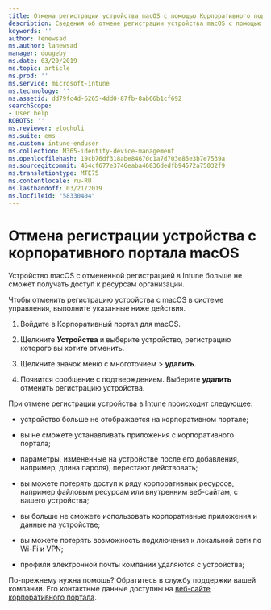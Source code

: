 ```yaml
---
title: Отмена регистрации устройства macOS с помощью Корпоративного портала Intune | Microsoft Docs
description: Сведения об отмене регистрации устройства macOS с помощью Корпоративного портала
keywords: ''
author: lenewsad
ms.author: lanewsad
manager: dougeby
ms.date: 03/20/2019
ms.topic: article
ms.prod: ''
ms.service: microsoft-intune
ms.technology: ''
ms.assetid: dd79fc4d-6265-4dd0-87fb-8ab66b1cf692
searchScope:
- User help
ROBOTS: ''
ms.reviewer: elocholi
ms.suite: ems
ms.custom: intune-enduser
ms.collection: M365-identity-device-management
ms.openlocfilehash: 19cb76df318abe84670c1a7d703e85e3b7e7539a
ms.sourcegitcommit: 464cf677e3746eaba46836dedfb94572a75032f9
ms.translationtype: MTE75
ms.contentlocale: ru-RU
ms.lasthandoff: 03/21/2019
ms.locfileid: "58330404"
---
```

# <a name="unenroll-your-macos-device-from-company-portal"></a>Отмена регистрации устройства с корпоративного портала macOS

Устройство macOS с отмененной регистрацией в Intune больше не сможет получать доступ к ресурсам организации.

Чтобы отменить регистрацию устройства с macOS в системе управления, выполните указанные ниже действия.

1.  Войдите в Корпоративный портал для macOS.
2.  Щелкните **Устройства** и выберите устройство, регистрацию которого вы хотите отменить.

3.  Щелкните значок меню с многоточием > **удалить**.
4.  Появится сообщение с подтверждением. Выберите **удалить** отменить регистрацию устройства. 

При отмене регистрации устройства в Intune происходит следующее:

-   устройство больше не отображается на корпоративном портале;

-   вы не сможете устанавливать приложения с корпоративного портала;

-   параметры, измененные на устройстве после его добавления, например, длина пароля), перестают действовать;

-   вы можете потерять доступ к ряду корпоративных ресурсов, например файловым ресурсам или внутренним веб-сайтам, с вашего устройства;

-   вы больше не сможете использовать корпоративные приложения и данные на устройстве;

-   вы можете потерять возможность подключения к локальной сети по Wi-Fi и VPN;

-   профили электронной почты компании удаляются с устройства;

По-прежнему нужна помощь? Обратитесь в службу поддержки вашей компании. Его контактные данные доступны на [веб-сайте корпоративного портала](https://go.microsoft.com/fwlink/?linkid=2010980).
